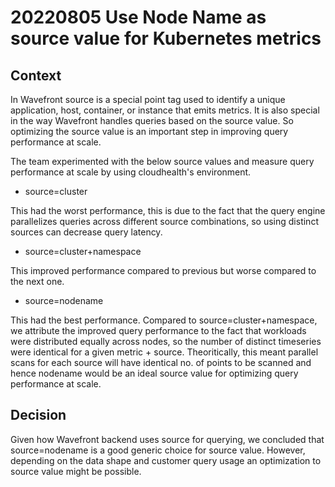 # 20220805 Use Node Name as source value for Kubernetes metrics

## Context
In Wavefront source is a special point tag used to identify a unique application, host, container, or instance that emits metrics. It is also special in the way Wavefront handles queries based on the source value. So optimizing the source value is an important step in improving query performance at scale. 

The team experimented with the below source values and measure query performance at scale by using cloudhealth's environment.
* source=cluster

This had the worst performance, this is due to the fact that the query engine parallelizes queries across different source combinations, so using distinct sources can decrease query latency.
* source=cluster+namespace

This improved performance compared to previous but worse compared to the next one.
* source=nodename

This had the best performance. Compared to source=cluster+namespace, we attribute the improved query performance to the fact that workloads were distributed equally across nodes, so the number of distinct timeseries were identical for a given metric + source. Theoritically, this meant parallel scans for each source will have identical no. of points to be scanned and hence nodename would be an ideal source value for optimizing query performance at scale.
## Decision
Given how Wavefront backend uses source for querying, we concluded that source=nodename is a good generic choice for source value. However, depending on the data shape and customer query usage an optimization to source value might be possible.   


